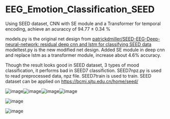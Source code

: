 # EEG_Emotion_Classification_SEED
Using SEED dataset,  CNN with SE module and a Transformer for temporal encoding, achieve an acuraccy of 94.77 ± 0.34 %

models.py is the original net design from [patrickdmiller/SEED-EEG-Deep-neural-network: residual deep cnn and lstm for classifying SEED data](https://github.com/patrickdmiller/SEED-EEG-Deep-neural-network)
modeltest.py is the new modified net design. Added SE module in deep cnn and replace lstm as a transformer module, increase about 4.6% accuracy.

Though the result looks good in SEED dataset, 3 types of mood classification, it performs bad in SEED7 classifiction. 
SEED7npz.py is used to read preprocessed data, npz file.
SEED7train is used to train.
SEED dataset can be applied on https://bcmi.sjtu.edu.cn/home/seed/

![image](pictures/图3.1.png)![image](pictures/图4.3(a).png)![image](pictures/图4.3(b).png)![image](pictures/图4.3(c).png)

![image](pictures/图4.4(a).png)

![image](pictures/图4.5(a).png)
